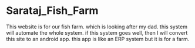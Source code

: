 # Sarataj_Fish_Farm
This website is for our fish farm. which is looking after my dad. this system will automate the whole system. if this system goes well, then I will convert this site to an android app. this app is like an ERP system but it is for a farm.
